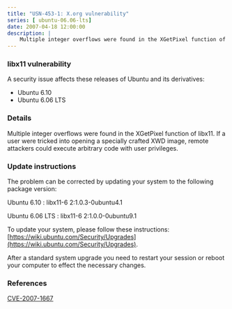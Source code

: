 ```yaml
---
title: "USN-453-1: X.org vulnerability"
series: [ ubuntu-06.06-lts]
date: 2007-04-18 12:00:00
description: |
    Multiple integer overflows were found in the XGetPixel function of  libx11.  If a user were tricked into opening a specially crafted XWD  image, remote attackers could execute arbitrary code with user  privileges.
--- 
```

 
### libx11 vulnerability

A security issue affects these releases of Ubuntu and its derivatives:

* Ubuntu 6.10
* Ubuntu 6.06 LTS

### Details

Multiple integer overflows were found in the XGetPixel function of libx11. If a user were tricked into opening a specially crafted XWD image, remote attackers could execute arbitrary code with user privileges.

### Update instructions

The problem can be corrected by updating your system to the following package version:

Ubuntu 6.10
 : libx11-6 <span>2:1.0.3-0ubuntu4.1</span>

Ubuntu 6.06 LTS
 : libx11-6 <span>2:1.0.0-0ubuntu9.1</span>

To update your system, please follow these instructions: [https://wiki.ubuntu.com/Security/Upgrades](https://wiki.ubuntu.com/Security/Upgrades).

After a standard system upgrade you need to restart your session or reboot your computer to effect the necessary changes.

### References

 [CVE-2007-1667](http://people.ubuntu.com/~ubuntu-security/cve/CVE-2007-1667)
 

